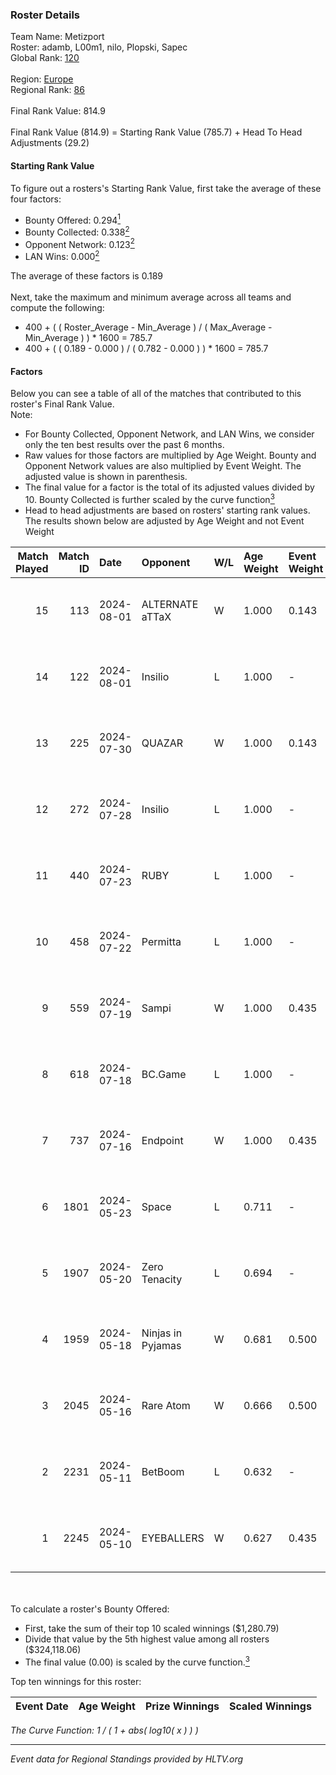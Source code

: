 ### Roster Details<br />
Team Name: Metizport<br />
Roster: adamb, L00m1, nilo, Plopski, Sapec<br />
Global Rank: [120](../standings_global.md)<br />
<br />
Region: [Europe]( ../standings_europe.md)<br />
Regional Rank: [86]( ../standings_europe.md)<br />
<br />
Final Rank Value:  814.9<br />
<br />
Final Rank Value (814.9) = Starting Rank Value (785.7) + Head To Head Adjustments (29.2)<br />

#### Starting Rank Value<br />
To figure out a rosters's Starting Rank Value, first take the average of these four factors:<br />
- Bounty Offered: 0.294[<sup>1</sup>](#table2)
- Bounty Collected: 0.338[<sup>2</sup>](#table1)
- Opponent Network: 0.123[<sup>2</sup>](#table1)
- LAN Wins: 0.000[<sup>2</sup>](#table1)

The average of these factors is 0.189<br />
<br />
Next, take the maximum and minimum average across all teams and compute the following:<br />
- 400 + ( ( Roster_Average - Min_Average ) / ( Max_Average - Min_Average ) ) * 1600 = 785.7
- 400 + ( ( 0.189 - 0.000 ) / ( 0.782 - 0.000 ) ) * 1600 = 785.7


#### Factors<br />
Below you can see a table of all of the matches that contributed to this roster's Final Rank Value.<br />
Note:<br />

- For Bounty Collected, Opponent Network, and LAN Wins, we consider only the ten best results over the past 6 months.
- Raw values for those factors are multiplied by Age Weight. Bounty and Opponent Network values are also multiplied by Event Weight. The adjusted value is shown in parenthesis.
- The final value for a factor is the total of its adjusted values divided by 10. Bounty Collected is further scaled by the curve function[<sup>3</sup>](#curveFunction)
- Head to head adjustments are based on rosters' starting rank values. The results shown below are adjusted by Age Weight and not Event Weight
<span id="table1"></span><br />


| Match Played | Match ID | Date       | Opponent          | W/L | Age Weight | Event Weight | Bounty Collected | Opponent Network | LAN Wins  | H2H Adj. | Roster                                |
| -: | -: | :- | :- | :- | :- | :- | :- | :- | :- | -: | :- |
|           15 |      113 | 2024-08-01 | ALTERNATE aTTaX   | W   | 1.000      | 0.143        | 0.031 (0.004)    | 0.560 (0.080)    | 0 (0.000) |    18.34 | adamb, L00m1, nilo, Plopski, Sapec    |
|           14 |      122 | 2024-08-01 | Insilio           | L   | 1.000      | -            | -                | -                | -         |    -9.72 | adamb, Jackinho, nilo, Plopski, Sapec |
|           13 |      225 | 2024-07-30 | QUAZAR            | W   | 1.000      | 0.143        | 0.000 (0.000)    | 0.000 (0.000)    | 0 (0.000) |     2.92 | adamb, Jackinho, nilo, Plopski, Sapec |
|           12 |      272 | 2024-07-28 | Insilio           | L   | 1.000      | -            | -                | -                | -         |    -9.68 | adamb, Jackinho, nilo, Plopski, Sapec |
|           11 |      440 | 2024-07-23 | RUBY              | L   | 1.000      | -            | -                | -                | -         |   -12.37 | adamb, Jackinho, nilo, Plopski, Sapec |
|           10 |      458 | 2024-07-22 | Permitta          | L   | 1.000      | -            | -                | -                | -         |   -11.39 | adamb, Jackinho, nilo, Plopski, Sapec |
|            9 |      559 | 2024-07-19 | Sampi             | W   | 1.000      | 0.435        | 0.027 (0.012)    | 1.000 (0.435)    | 0 (0.000) |    18.43 | adamb, Jackinho, nilo, Plopski, Sapec |
|            8 |      618 | 2024-07-18 | BC.Game           | L   | 1.000      | -            | -                | -                | -         |   -12.70 | adamb, Jackinho, nilo, Plopski, Sapec |
|            7 |      737 | 2024-07-16 | Endpoint          | W   | 1.000      | 0.435        | 0.012 (0.005)    | 0.522 (0.227)    | 0 (0.000) |    17.92 | adamb, Jackinho, nilo, Plopski, Sapec |
|            6 |     1801 | 2024-05-23 | Space             | L   | 0.711      | -            | -                | -                | -         |    -9.88 | abdi, adamb, Jackinho, nilo, Plopski  |
|            5 |     1907 | 2024-05-20 | Zero Tenacity     | L   | 0.694      | -            | -                | -                | -         |    -4.24 | adamb, Jackinho, nilo, Plopski, ztr   |
|            4 |     1959 | 2024-05-18 | Ninjas in Pyjamas | W   | 0.681      | 0.500        | 0.255 (0.087)    | 0.553 (0.188)    | 0 (0.000) |    21.16 | adamb, Jackinho, nilo, Plopski, ztr   |
|            3 |     2045 | 2024-05-16 | Rare Atom         | W   | 0.666      | 0.500        | 0.000 (0.000)    | 0.480 (0.160)    | 0 (0.000) |     8.07 | adamb, Jackinho, nilo, Plopski, ztr   |
|            2 |     2231 | 2024-05-11 | BetBoom           | L   | 0.632      | -            | -                | -                | -         |    -0.72 | adamb, Jackinho, nilo, Plopski, ztr   |
|            1 |     2245 | 2024-05-10 | EYEBALLERS        | W   | 0.627      | 0.435        | 0.006 (0.001)    | 0.509 (0.139)    | 0 (0.000) |    13.06 | adamb, Jackinho, nilo, Plopski, ztr   |

<br />
<span id="table2"></span><br />
To calculate a roster's Bounty Offered:<br />

- First, take the sum of their top 10 scaled winnings ($1,280.79)
- Divide that value by the 5th highest value among all rosters ($324,118.06)
- The final value (0.00) is scaled by the curve function.[<sup>3</sup>](#curveFunction)

Top ten winnings for this roster:<br />

| Event Date | Age Weight | Prize Winnings | Scaled Winnings |
| :- | -: | :- | :- |


<span id="curveFunction"></span>_The Curve Function: 1 / ( 1 + abs( log10( x ) ) )_<br />

---
_Event data for Regional Standings provided by HLTV.org_<br />
